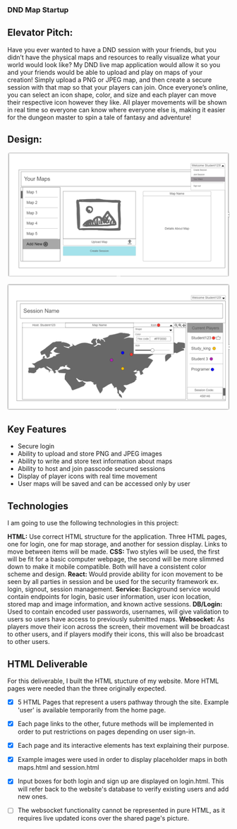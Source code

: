 ### **DND Map Startup**

## Elevator Pitch:
  Have you ever wanted to have a DND session with your friends, but you didn’t have the physical maps and resources to really visualize what your world would look like? My DND live map application would allow it so you and your friends would be able to upload and play on maps of your creation! Simply upload a PNG or JPEG map, and then create a secure session with that map so that your players can join. Once everyone’s online, you can select an icon shape, color, and size and each player can move their respective icon however they like. All player movements will be shown in real time so everyone can know where everyone else is, making it easier for the dungeon master to spin a tale of fantasy and adventure! 

## Design:

![Display of the "Your Maps" Page](https://github.com/Teddy-Dragon/startup/blob/main/Screenshot%202024-09-13%20221131.png?raw=true)

![A demonstration of a session](https://github.com/Teddy-Dragon/startup/blob/main/Screenshot%202024-09-13%20221207.png?raw=true)

## Key Features
- Secure login
- Ability to upload and store PNG and JPEG images
- Ability to write and store text information about maps
- Ability to host and join passcode secured sessions
- Display of player icons with real time movement
- User maps will be saved and can be accessed only by user

## Technologies
  I am going to use the following technologies in this project:

  **HTML:** Use correct HTML structure for the application. Three HTML pages, one for login, one for map storage, and another for session display. Links to move between items will be made.
  **CSS:** Two styles will be used, the first will be fit for a basic computer webpage, the second will be more slimmed down to make it mobile compatible. Both will have a consistent color scheme and design. 
  **React:** Would provide ability for icon movement to be seen by all parties in session and be used for the security framework ex. login, signout, session management.
  **Service:** Background service would contain endpoints for login, basic user information, user icon location, stored map and image information, and known active sessions. 
  **DB/Login:** Used to contain encoded user passwords, usernames, will give validation to users so users have access to previously submitted maps.
  **Websocket:** As players move their icon across the screen, their movement will be broadcast to other users, and if players modify their icons, this will also be broadcast to other users. 

## HTML Deliverable
For this deliverable, I built the HTML stucture of my website. More HTML pages were needed than the three originally expected.

- [x] 5 HTML Pages that represent a users pathway through the site. Example 'user' is available temporarily from the home page.
- [x] Each page links to the other, future methods will be implemented in order to put restrictions on pages depending on user sign-in.
- [x] Each page and its interactive elements has text explaining their purpose.
- [x] Example images were used in order to display placeholder maps in both maps.html and session.html
- [x] Input boxes for both login and sign up are displayed on login.html. This will refer back to the website's database to verify existing users and add new ones.
- [ ]  The websocket functionality cannot be represented in pure HTML, as it requires live updated icons over the shared page's picture.

  
